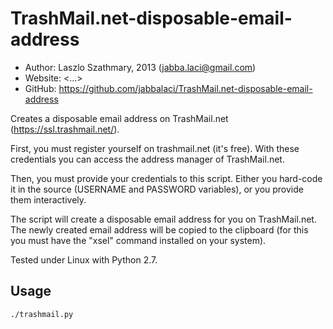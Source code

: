 TrashMail.net-disposable-email-address
======================================

* Author:  Laszlo Szathmary, 2013 (<jabba.laci@gmail.com>)
* Website: <...>
* GitHub:  <https://github.com/jabbalaci/TrashMail.net-disposable-email-address>

Creates a disposable email address on TrashMail.net (https://ssl.trashmail.net/).

First, you must register yourself on trashmail.net (it's free). With these
credentials you can access the address manager of TrashMail.net.

Then, you must provide your credentials to this script. Either you
hard-code it in the source (USERNAME and PASSWORD variables), or
you provide them interactively.

The script will create a disposable email address for you on TrashMail.net.
The newly created email address will be copied to the clipboard (for this
you must have the "xsel" command installed on your system).

Tested under Linux with Python 2.7.

Usage
-----

    ./trashmail.py